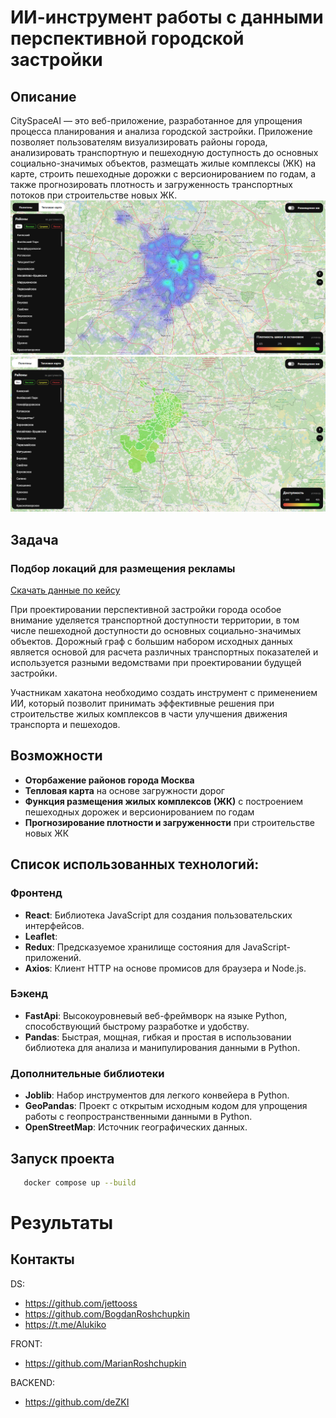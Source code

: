 # ИИ-инструмент работы с данными перспективной городской застройки

## Описание

CitySpaceAI —  это веб-приложение, разработанное для упрощения процесса планирования и анализа городской застройки. Приложение позволяет пользователям визуализировать районы города, анализировать транспортную и пешеходную доступность до основных социально-значимых объектов, размещать жилые комплексы (ЖК) на карте, строить пешеходные дорожки с версионированием по годам, а также прогнозировать плотность и загруженность транспортных потоков при строительстве новых ЖК.
![img.png](images/img.png)
![img2.png](images/img_2.png)
## Задача
### Подбор локаций для размещения рекламы
[Скачать данные по кейсу](https://lodmedia.hb.bizmrg.com/cases/1177112/%D0%94%D0%B5%D0%BF%D1%82%D1%80%D0%B0%D0%BD%D1%81.pdf)

При проектировании перспективной застройки города особое внимание уделяется транспортной доступности территории, в том числе пешеходной доступности до основных социально-значимых объектов. Дорожный граф с большим набором исходных данных является основой для расчета различных транспортных показателей и используется разными ведомствами при проектировании будущей застройки. 

Участникам хакатона необходимо создать инструмент с применением ИИ, который позволит принимать эффективные решения при строительстве жилых комплексов в части улучшения движения транспорта и пешеходов.

## Возможности

- **Оторбажение районов города Москва**
- **Тепловая карта** на основе загружности дорог
- **Функция размещения жилых комплексов (ЖК)**  с построением пешеходных дорожек и версионированием по годам
- **Прогнозирование плотности и загруженности**  при строительстве новых ЖК

## Список использованных технологий:

### Фронтенд
- **React**: Библиотека JavaScript для создания пользовательских интерфейсов.
- **Leaflet**: 
- **Redux**: Предсказуемое хранилище состояния для JavaScript-приложений.
- **Axios**: Клиент HTTP на основе промисов для браузера и Node.js.

### Бэкенд
- **FastApi**: Высокоуровневый веб-фреймворк на языке Python, способствующий быстрому разработке и удобству.
- **Pandas**: Быстрая, мощная, гибкая и простая в использовании библиотека для анализа и манипулирования данными в Python.

### Дополнительные библиотеки
- **Joblib**: Набор инструментов для легкого конвейера в Python.
- **GeoPandas**: Проект с открытым исходным кодом для упрощения работы с геопространственными данными в Python.
- **OpenStreetMap**: Источник географических данных.

## Запуск проекта
```sh
   docker compose up --build
```

# Результаты

## Контакты
DS:
- https://github.com/jettooss
- https://github.com/BogdanRoshchupkin
- https://t.me/Alukiko          

FRONT:
- https://github.com/MarianRoshchupkin             

BACKEND:
- https://github.com/deZKI
